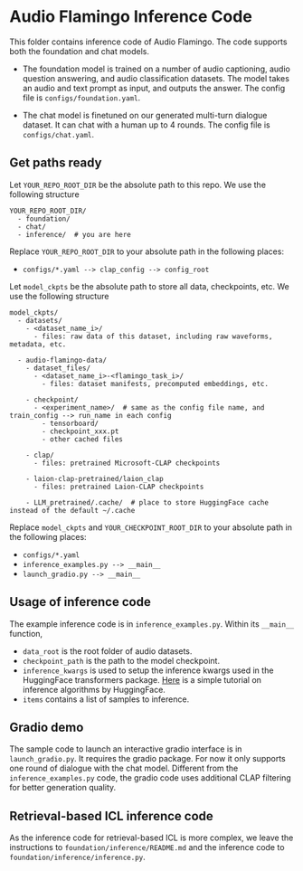 # Audio Flamingo Inference Code

This folder contains inference code of Audio Flamingo. The code supports both the foundation and chat models.

- The foundation model is trained on a number of audio captioning, audio question answering, and audio classification datasets. The model takes an audio and text prompt as input, and outputs the answer. The config file is ```configs/foundation.yaml```. 

- The chat model is finetuned on our generated multi-turn dialogue dataset. It can chat with a human up to 4 rounds. The config file is ```configs/chat.yaml```.

## Get paths ready

Let ```YOUR_REPO_ROOT_DIR``` be the absolute path to this repo. We use the following structure

```
YOUR_REPO_ROOT_DIR/
  - foundation/
  - chat/
  - inference/  # you are here
```

Replace ```YOUR_REPO_ROOT_DIR``` to your absolute path in the following places:
- ```configs/*.yaml --> clap_config --> config_root```


Let ```model_ckpts``` be the absolute path to store all data, checkpoints, etc. We use the following structure
```
model_ckpts/
  - datasets/
    - <dataset_name_i>/
      - files: raw data of this dataset, including raw waveforms, metadata, etc.
  
  - audio-flamingo-data/
    - dataset_files/
      - <dataset_name_i>-<flamingo_task_i>/
        - files: dataset manifests, precomputed embeddings, etc.

    - checkpoint/
      - <experiment_name>/  # same as the config file name, and train_config --> run_name in each config
        - tensorboard/
        - checkpoint_xxx.pt
        - other cached files
    
    - clap/
      - files: pretrained Microsoft-CLAP checkpoints
    
    - laion-clap-pretrained/laion_clap
      - files: pretrained Laion-CLAP checkpoints
    
    - LLM_pretrained/.cache/  # place to store HuggingFace cache instead of the default ~/.cache
```

Replace ```model_ckpts``` and ```YOUR_CHECKPOINT_ROOT_DIR``` to your absolute path in the following places:
- ```configs/*.yaml```
- ```inference_examples.py --> __main__```
- ```launch_gradio.py --> __main__```


## Usage of inference code

The example inference code is in ```inference_examples.py```. Within its ```__main__``` function, 
- ```data_root``` is the root folder of audio datasets.
- ```checkpoint_path``` is the path to the model checkpoint. 
- ```inference_kwargs``` is used to setup the inference kwargs used in the HuggingFace transformers package. [Here](https://huggingface.co/blog/how-to-generate) is a simple tutorial on inference algorithms by HuggingFace. 
- ```items``` contains a list of samples to inference. 

## Gradio demo

The sample code to launch an interactive gradio interface is in ```launch_gradio.py```. It requires the gradio package. For now it only supports one round of dialogue with the chat model. Different from the ```inference_examples.py``` code, the gradio code uses additional CLAP filtering for better generation quality. 

## Retrieval-based ICL inference code

As the inference code for retrieval-based ICL is more complex, we leave the instructions to ```foundation/inference/README.md``` and the inference code to ```foundation/inference/inference.py```.
